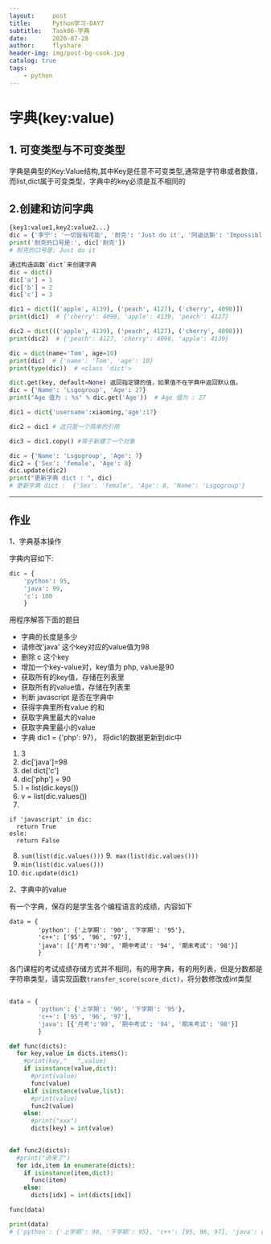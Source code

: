 ```yaml
---
layout:     post
title:      Python学习-DAY7
subtitle:   Task06-字典
date:       2020-07-28
author:     flyshare
header-img: img/post-bg-cook.jpg
catalog: true
tags:
    - python
---
```


# 字典(key:value)

## 1. 可变类型与不可变类型
字典是典型的Key:Value结构,其中Key是任意不可变类型,通常是字符串或者数值，而list,dict属于可变类型，字典中的key必须是互不相同的

## 2.创建和访问字典
```python
{key1:value1,key2:value2...}
dic = {'李宁': '一切皆有可能', '耐克': 'Just do it', '阿迪达斯': 'Impossible is nothing'}
print('耐克的口号是:', dic['耐克'])  
# 耐克的口号是: Just do it
```
```python
通过构造函数`dict`来创建字典
dic = dict()
dic['a'] = 1
dic['b'] = 2
dic['c'] = 3
```
```python
dic1 = dict([('apple', 4139), ('peach', 4127), ('cherry', 4098)])
print(dic1)  # {'cherry': 4098, 'apple': 4139, 'peach': 4127}

dic2 = dict((('apple', 4139), ('peach', 4127), ('cherry', 4098)))
print(dic2)  # {'peach': 4127, 'cherry': 4098, 'apple': 4139}
```
```python
dic = dict(name='Tom', age=10)
print(dic)  # {'name': 'Tom', 'age': 10}
print(type(dic))  # <class 'dict'>
```

```python
dict.get(key, default=None) 返回指定键的值，如果值不在字典中返回默认值。
dic = {'Name': 'Lsgogroup', 'Age': 27}
print("Age 值为 : %s" % dic.get('Age'))  # Age 值为 : 27
```

```python
dic1 = dict{'username':xiaoming,'age':17}

dic2 = dic1 # 这只是一个简单的引用

dic3 = dic1.copy() #等于新建了一个对象

```

```python
dic = {'Name': 'Lsgogroup', 'Age': 7}
dic2 = {'Sex': 'female', 'Age': 8}
dic.update(dic2)
print("更新字典 dict : ", dic)  
# 更新字典 dict :  {'Sex': 'female', 'Age': 8, 'Name': 'Lsgogroup'}
```

---
## 作业

1、字典基本操作

字典内容如下:

```python
dic = {
    'python': 95,
    'java': 99,
    'c': 100
    }
```

用程序解答下面的题目

- 字典的长度是多少
- 请修改'java' 这个key对应的value值为98
- 删除 c 这个key
- 增加一个key-value对，key值为 php, value是90
- 获取所有的key值，存储在列表里
- 获取所有的value值，存储在列表里
- 判断 javascript 是否在字典中
- 获得字典里所有value 的和
- 获取字典里最大的value
- 获取字典里最小的value
- 字典 dic1 = {'php': 97}， 将dic1的数据更新到dic中

1. 3
2. dic['java']=98
3. del dict['c']
4. dic['php'] = 90
5. l = list(dic.keys())
6. v = list(dic.values())
7. 
```
if 'javascript' in dic:
  return True
esle:
  return False
```
8. `sum(list(dic.values()))`
9.` max(list(dic.values()))`
10. `min(list(dic.values()))`
11. `dic.update(dic1)`

   
2、字典中的value
   
有一个字典，保存的是学生各个编程语言的成绩，内容如下
   
```
data = {
        'python': {'上学期': '90', '下学期': '95'},
        'c++': ['95', '96', '97'],
        'java': [{'月考':'90', '期中考试': '94', '期末考试': '98'}]
        }
```
   
各门课程的考试成绩存储方式并不相同，有的用字典，有的用列表，但是分数都是字符串类型，请实现函数`transfer_score(score_dict)`，将分数修改成int类型
   
```python
   
data = {
        'python': {'上学期': '90', '下学期': '95'},
        'c++': ['95', '96', '97'],
        'java': [{'月考':'90', '期中考试': '94', '期末考试': '98'}]
        }

def func(dicts):
  for key,value in dicts.items():
    #print(key,"   ",value)
    if isinstance(value,dict):
      #print(value)
      func(value)
    elif isinstance(value,list):
      #print(value)
      func2(value)
    else:
      #print("xxx")
      dicts[key] = int(value)
      

def func2(dicts):
  #print("进来了")
  for idx,item in enumerate(dicts):
    if isinstance(item,dict):
      func(item)
    else:
      dicts[idx] = int(dicts[idx])

func(data)

print(data)
# {'python': {'上学期': 90, '下学期': 95}, 'c++': [95, 96, 97], 'java': [{'月考': 90, '期中考试': 94, '期末考试': 98}]}


```
   
   
   
